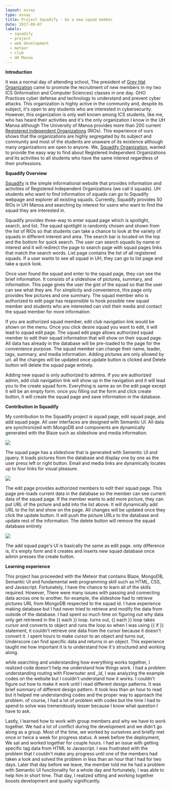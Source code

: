 ```yaml
---
layout: essay
type: essay
title: Project Squadify - be a new squad member
date: 2017-09-07
labels:
  - squadify
  - project
  - web development
  - meteor
  - club
  - UH Manoa
---
```


<b>Introduction</b>

It was a normal day of attending school, The president of <a href="http://squadify.meteorapp.com/club-page/523w8zvHPESPErf6E">Grey Hat Organization</a> came to promote the recruitment of new members in my two ICS (Information and Computer Sciences) classes in one day. GHO Practices cyber defense and technology to understand and prevent cyber attacks. This organization is highly active in the community and, despite its subject, it's open to any students who are interested in cybersecurity. However, this organization is only well known among ICS students, like me, who has heard their activities and it's the only organization I know in the UH Manoa although The University of Manoa provides more than 200 current <a href="http://www.manoa.hawaii.edu/studentlife/studentorg/rio.php">Registered Independent Organizations</a> (RIOs). This experience of ours shows that the organizations are highly segregated by its subject and community and most of the students are unaware of its existence although many organizations are open to anyone. We, <a href="https://squadify.github.io/">Squadify Organization</a>, wanted to provide the easy way to find about Registered Independent Organizations and its activities to all students who have the same interest regardless of their professions. 

<b>Squadify Overview</b>

<a href="http://squadify.meteorapp.com/">Squadify</a> is the simple informational website that provides information and activities of Registered Independent Organizations (we call it squads). UH students who want to find information of squads can go to Squadify webpage and explorer all existing squads. Currently, Squadify provides 50 RIOs in UH Manoa and searching by interest for users who want to find the squad they are interested in.

Squadify provides three-way to enter squad page which is spotlight, search, and list. 
The squad spotlight is randomly chosen and shown from the list of RIOs so that students can take a chance to look at the variety of squads in different interest and area.
The search bar is located on the top and the bottom for quick search. The user can search squads by name or interest and it will redirect the page to search page with squad pages links that match the search words. 
List page contains the list of all registered squads. If a user wants to see all squad in UH, they can go to list page and take a quick look.

Once user found the squad and enter to the squad page, they can see the brief information. It consists of a slideshow of pictures, summary, and information. This page gives the user the gist of the squad so that the user can see what they are. For simplicity and convenience, this page only provides few pictures and one summary. The squad member who is authorized to edit page has responsible to hook possible new squad member and students who are interested can visit their media and contact the squad member for more information.

 If you are authorized squad member, edit club navigation link would be shown on the menu. Once you click desire squad you want to edit, it will lead to squad edit page. 
The squad edit page allows authorized squad member to edit their squad information that will show on their squad page. All data has already in the database will be pre-loaded to the page for the convenience purpose. The squad member can change their name, leader, tags, summary, and media information. Adding pictures are only allowed by url. all the changes will be updated once update button is clicked and Delete button will delete the squad page entirely. 

Adding new squad is only authorized to admins. If you are authorized admin, add club navigation link will show up in the navigation and it will lead you to the create squad form. Everything is same as on the edit page except it will be an empty form. once you filling out the form and click create button, it will create the squad page and save information in the database.

<b>Contribution in Squadify</b>

My contribution to the Squadify project is squad page, edit squad page, and add squad page. All user interfaces are designed with Semantic UI. All data are synchronized with MongoDB and components are dynamically generated with the Blaze such as slideshow and media information.

<img class="ui image" src="../images/squadify_clubpage.png">

The squad page has a slideshow that is generated with Sementic UI and jquery. It loads pictures from the database and display one by one as the user press left or right button. Email and media links are dynamically locates up to four links for visual pleasure. 

<img class="ui image" src="../images/squadify_editpage.png">

The edit page provides authorized members to edit their squad page. This page pre-loads current data in the database so the member can see current data of the squad page. If the member wants to add more picture, they can put URL of the picture and add into the list above. It will dynamically add URL to the list and show on the page. All changes will be updated once they click the update button. It will push the picture URLs to the database and update rest of the information. The delete button will remove the squad database entirely

<img class="ui image" src="../images/squadify_addpage.png">

The add squad page's UI is basically the same as edit page. only difference is, it's empty form and it creates and inserts new squad database once admin presses the create button. 

<b>Learning experience</b>

This project has proceeded with the Meteor that contains Blaze, MongoDB, Semantic UI and fundamental web programming skill such as HTML, CSS, and Javascript. Fortunately, I have the chance to learn all of the skills required. However, There were many issues with passing and connecting data across one to another. for example, the slideshow had to retrieve pictures URL from MongoDB respected to the squad id. I have experience making database but I had never tried to retrieve and modify the data from outside of the database. I had spent so much time on figuring out why data only get retrieved in the {{ each }} loop. turns out,  {{ each }} loop takes cursor and converts to object and runs the loop so when I was using {{ if }} statement, it couldn't retrieve one data from the cursor because it doesn't convert it. I spent hours to make cursor to an object and turns out, Underscore can find specific data and returns in an object. This experience taught me how important it is to understand how it's structured and working along.

while searching and understanding how everything works together, I realized code doesn't help me understand how things work. I had a problem understanding routing with Flowrouter and _id, I was analyzing the example codes on the website but I couldn't understand how it works. I couldn't figure out how to make it work until I read different design patterns. It was brief summary of different design pattern. It took less than an hour to read but it helped me understanding codes and the proper way to approach the problem. of course, I had a lot of problem with codes but the time I had to spend to solve was tremendously lesser because I know what question I have to ask.

Lastly, I learned how to work with group members and why we have to work together. We had a lot of conflict during the development and we didn't go along as a group. Most of the time, we worked by ourselves and briefly met once or twice a week for progress status. A week before the deployment, We sat and worked together for couple hours. I had an issue with getting specific tag data from HTML to Javascript. I was frustrated with the problem that I couldn't make any progress until one of the members had taken a look and solved the problem in less than an hour that I had for two days. Later that day before we leave, the member told me he had a problem with Semantic UI functionality for a whole day and fortunately, I was able to help him in short time. That day, I realized sitting and working together boosts development and quality significantly. 
